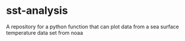 # sst-analysis
A repository for a python function that can plot data from a sea surface temperature data set from noaa
